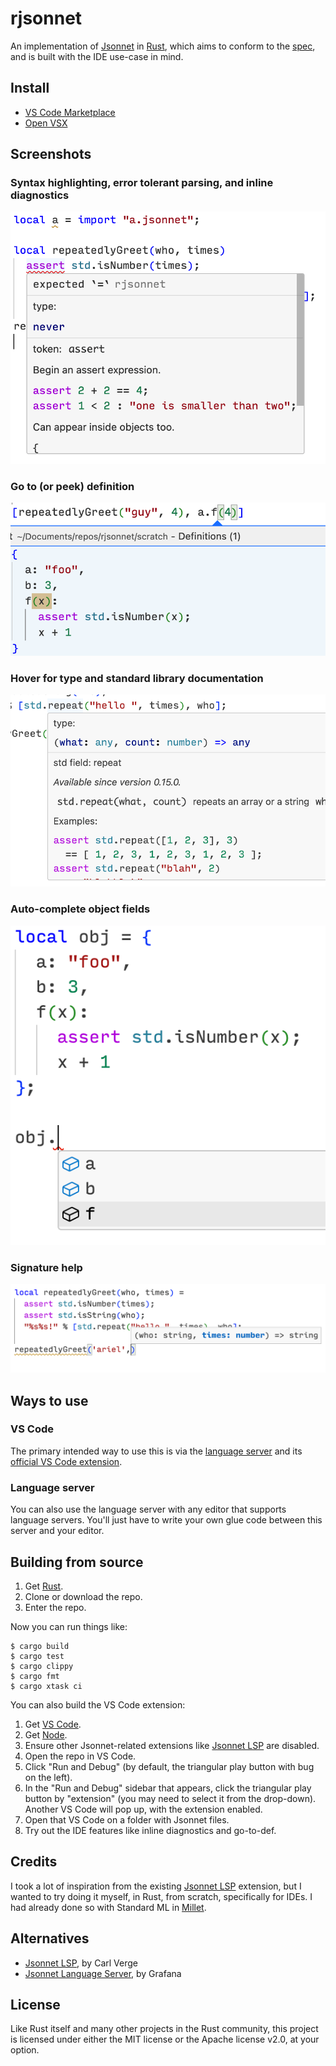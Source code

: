 # rjsonnet

An implementation of [Jsonnet][] in [Rust][], which aims to conform to the [spec][], and is built with the IDE use-case in mind.

## Install

- [VS Code Marketplace][vs-code-marketplace]
- [Open VSX][open-vsx]

## Screenshots

### Syntax highlighting, error tolerant parsing, and inline diagnostics

![syntax-hl-err-tolerant-diagnostics](/img/1-syntax-hl-err-tolerant-diagnostics.png)

### Go to (or peek) definition

![peek-def](/img/2-peek-def.png)

### Hover for type and standard library documentation

![std-lib](/img/3-std-lib-doc-hover.png)

### Auto-complete object fields

![auto-complete](/img/4-auto-complete.png)

### Signature help

![auto-complete](/img/5-sig-help.png)

## Ways to use

### VS Code

The primary intended way to use this is via the [language server][lsp] and its [official VS Code extension][vs-code-marketplace].

### Language server

You can also use the language server with any editor that supports language servers. You'll just have to write your own glue code between this server and your editor.

## Building from source

1. Get [Rust][rustup].
1. Clone or download the repo.
1. Enter the repo.

Now you can run things like:

```
$ cargo build
$ cargo test
$ cargo clippy
$ cargo fmt
$ cargo xtask ci
```

You can also build the VS Code extension:

1. Get [VS Code][vscode].
1. Get [Node][node].
1. Ensure other Jsonnet-related extensions like [Jsonnet LSP][carl] are disabled.
1. Open the repo in VS Code.
1. Click "Run and Debug" (by default, the triangular play button with bug on the left).
1. In the "Run and Debug" sidebar that appears, click the triangular play button by "extension" (you may need to select it from the drop-down). Another VS Code will pop up, with the extension enabled.
1. Open that VS Code on a folder with Jsonnet files.
1. Try out the IDE features like inline diagnostics and go-to-def.

## Credits

I took a lot of inspiration from the existing [Jsonnet LSP][carl] extension, but I wanted to try doing it myself, in Rust, from scratch, specifically for IDEs. I had already done so with Standard ML in [Millet][millet].

## Alternatives

- [Jsonnet LSP][carl], by Carl Verge
- [Jsonnet Language Server][grafana], by Grafana

## License

Like Rust itself and many other projects in the Rust community, this project is licensed under either the MIT license or the Apache license v2.0, at your option.

[Jsonnet]: https://jsonnet.org
[lsp]: https://microsoft.github.io/language-server-protocol
[node]: https://nodejs.org/en
[carl]: https://marketplace.visualstudio.com/items?itemName=cverge.jsonnet-lsp
[grafana]: https://marketplace.visualstudio.com/items?itemName=Grafana.vscode-jsonnet
[Rust]: https://www.rust-lang.org
[rustup]: https://rustup.rs
[spec]: https://jsonnet.org/ref/spec.html
[vscode]: https://code.visualstudio.com
[millet]: https://github.com/azdavis/millet
[vs-code-marketplace]: https://marketplace.visualstudio.com/items?itemName=azdavis.rjsonnet
[open-vsx]: https://open-vsx.org/extension/azdavis/rjsonnet
